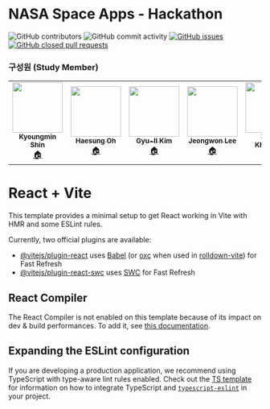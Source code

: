 # NASA Space Apps - Hackathon

![GitHub contributors](https://img.shields.io/github/contributors/AutoML-NASA/nasa-hecate)
![GitHub commit activity](https://img.shields.io/github/commit-activity/m/AutoML-NASA/nasa-hecate)
[![GitHub issues](https://img.shields.io/github/issues/AutoML-NASA/nasa-hecate?color=%232da44e)](https://github.com/AutoML-NASA/nasa-hecate/issues)
[![GitHub closed pull requests](https://img.shields.io/github/issues-pr-closed/AutoML-NASA/nasa-hecate?color=%238250df)](https://github.com/AutoML-NASA/nasa-hecate/pulls)

### 구성원 (Study Member)
<!-- ALL-CONTRIBUTORS-LIST:START - Do not remove or modify this section -->
<!-- prettier-ignore-start -->
<!-- markdownlint-disable -->
<table>
  <tr>
    <td align="center"><a href="https://github.com/SKM"><img src="https://avatars.githubusercontent.com/u/776053?v=4" width="100px;" alt=""/><br /><sub><b>Kyoungmin Shin</b></sub></a><br /><a href="https://github.com/SKM" title="Code">🏠</a></td>
    <td align="center"><a href="https://github.com/HaeSung-Oh"><img src="https://avatars.githubusercontent.com/u/86648139?v=4" width="100px;" alt=""/><br /><sub><b>Haesung Oh</b></sub></a><br /><a href="https://github.com/HaeSung-Oh" title="Code">🏠</a></td>
    <td align="center"><a href="https://github.com/Kim-Gyuil"><img src="https://avatars.githubusercontent.com/u/224922845?v=4" width="100px;" alt=""/><br /><sub><b>Gyu-Il Kim</b></sub></a><br /><a href="https://github.com/Kim-Gyuil" title="Code">🏠</a></td>
    <td align="center"><a href="https://github.com/Woni0204"><img src="https://avatars.githubusercontent.com/u/162476686?s=400&u=5c39ec579bab20a71034aa15cc222470cfc1cf06&v=4" width="100px;" alt=""/><br /><sub><b>Jeongwon Lee</b></sub></a><br /><a href="https://github.com/Woni0204" title="Code">🏠</a></td>
    <td align="center"><a href="https://github.com/KhrTim"><img src="https://avatars.githubusercontent.com/u/42896525?v=4" width="100px;" alt=""/><br /><sub><b>Timur Khairulov</b></sub></a><br /><a href="https://github.com/KhrTim" title="Code">🏠</a></td>
    <td align="center"><a href="https://github.com/StevenHSKim"><img src="https://avatars.githubusercontent.com/u/102468317?v=4" width="100px;" alt=""/><br /><sub><b>Haesung Kim</b></sub></a><br /><a href="https://github.com/StevenHSKim" title="Code">🏠</a></td>
  </tr>
</table>

# React + Vite

This template provides a minimal setup to get React working in Vite with HMR and some ESLint rules.

Currently, two official plugins are available:

- [@vitejs/plugin-react](https://github.com/vitejs/vite-plugin-react/blob/main/packages/plugin-react) uses [Babel](https://babeljs.io/) (or [oxc](https://oxc.rs) when used in [rolldown-vite](https://vite.dev/guide/rolldown)) for Fast Refresh
- [@vitejs/plugin-react-swc](https://github.com/vitejs/vite-plugin-react/blob/main/packages/plugin-react-swc) uses [SWC](https://swc.rs/) for Fast Refresh

## React Compiler

The React Compiler is not enabled on this template because of its impact on dev & build performances. To add it, see [this documentation](https://react.dev/learn/react-compiler/installation).

## Expanding the ESLint configuration

If you are developing a production application, we recommend using TypeScript with type-aware lint rules enabled. Check out the [TS template](https://github.com/vitejs/vite/tree/main/packages/create-vite/template-react-ts) for information on how to integrate TypeScript and [`typescript-eslint`](https://typescript-eslint.io) in your project.
